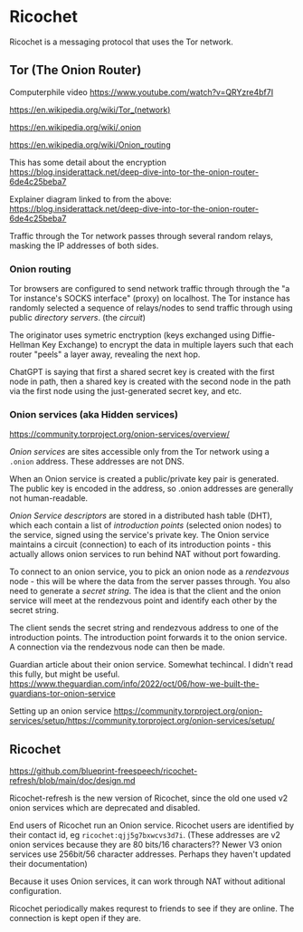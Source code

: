 # Ricochet

Ricochet is a messaging protocol that uses the Tor network.

## Tor (The Onion Router)

Computerphile video https://www.youtube.com/watch?v=QRYzre4bf7I

https://en.wikipedia.org/wiki/Tor_(network)

https://en.wikipedia.org/wiki/.onion

https://en.wikipedia.org/wiki/Onion_routing

This has some detail about the encryption
https://blog.insiderattack.net/deep-dive-into-tor-the-onion-router-6de4c25beba7

Explainer diagram linked to from the above: https://blog.insiderattack.net/deep-dive-into-tor-the-onion-router-6de4c25beba7

Traffic through the Tor network passes through several random relays, masking the IP addresses of both sides.

### Onion routing

Tor browsers are configured to send network traffic through through the "a Tor instance's SOCKS interface" (proxy) on localhost. The Tor instance has randomly selected a sequence of relays/nodes to send traffic through using public *directory servers*. (the *circuit*)

The originator uses symetric enctryption (keys exchanged using Diffie-Hellman Key Exchange) to encrypt the data in multiple layers such that each router "peels" a layer away, revealing the next hop.

ChatGPT is saying that first a shared secret key is created with the first node in path, then a shared key is created with the second node in the path via the first node using the just-generated secret key, and etc.

### Onion services (aka Hidden services)

https://community.torproject.org/onion-services/overview/

*Onion services* are sites accessible only from the Tor network using a `.onion` address. These addresses are not DNS.

When an Onion service is created a public/private key pair is generated. The public key is encoded in the address, so .onion addresses are generally not human-readable.

*Onion Service descriptors* are stored in a distributed hash table (DHT), which each contain a list of *introduction points* (selected onion nodes) to the service, signed using the service's private key. The Onion service maintains a circuit (connection) to each of its introduction points - this actually allows onion services to run behind NAT without port fowarding. 

To connect to an onion service, you to pick an onion node as a *rendezvous* node - this will be where the data from the server passes through. You also need to generate a *secret string*. The idea is that the client and the onion service will meet at the rendezvous point and identify each other by the secret string.

The client sends the secret string and rendezvous address to one of the introduction points. The introduction point forwards it to the onion service. A connection via the rendezvous node can then be made.

Guardian article about their onion service. Somewhat techincal. I didn't read this fully, but might be useful. https://www.theguardian.com/info/2022/oct/06/how-we-built-the-guardians-tor-onion-service

Setting up an onion service https://community.torproject.org/onion-services/setup/https://community.torproject.org/onion-services/setup/

## Ricochet

https://github.com/blueprint-freespeech/ricochet-refresh/blob/main/doc/design.md

Ricochet-refresh is the new version of Ricochet, since the old one used v2 onion services which are deprecated and disabled.

End users of Ricochet run an Onion service. Ricochet users are identified by their contact id, eg `ricochet:qjj5g7bxwcvs3d7i`. (These addresses are v2 onion services because they are 80 bits/16 characters?? Newer V3 onion services use 256bit/56 character addresses. Perhaps they haven't updated their documentation)

Because it uses Onion services, it can work through NAT without aditional configuration.

Ricochet periodically makes requrest to friends to see if they are online. The connection is kept open if they are.





